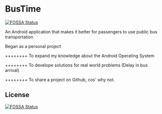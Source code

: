 # BusTime
[![FOSSA Status](https://app.fossa.io/api/projects/git%2Bhttps%3A%2F%2Fgithub.com%2FKwasen%2FBusTime.svg?type=shield)](https://app.fossa.io/projects/git%2Bhttps%3A%2F%2Fgithub.com%2FKwasen%2FBusTime?ref=badge_shield)

An Android application that makes it better for passengers to use public bus transportation

Began as a personal project

++++++++ To expand my knowledge about the Android Operating System

++++++++ To develope solutions for real world problems (Delay in bus arrival)

++++++++ To share a project on Github, cos' why not.


## License
[![FOSSA Status](https://app.fossa.io/api/projects/git%2Bhttps%3A%2F%2Fgithub.com%2FKwasen%2FBusTime.svg?type=large)](https://app.fossa.io/projects/git%2Bhttps%3A%2F%2Fgithub.com%2FKwasen%2FBusTime?ref=badge_large)